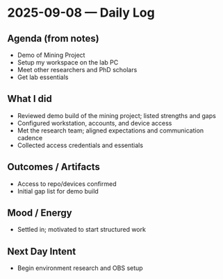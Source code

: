 # 2025-09-08 — Daily Log

## Agenda (from notes)
- Demo of Mining Project
- Setup my workspace on the lab PC
- Meet other researchers and PhD scholars
- Get lab essentials

## What I did
- Reviewed demo build of the mining project; listed strengths and gaps
- Configured workstation, accounts, and device access
- Met the research team; aligned expectations and communication cadence
- Collected access credentials and essentials

## Outcomes / Artifacts
- Access to repo/devices confirmed
- Initial gap list for demo build

## Mood / Energy
- Settled in; motivated to start structured work

## Next Day Intent
- Begin environment research and OBS setup


